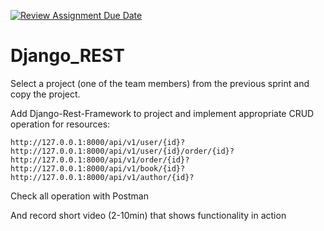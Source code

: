 [![Review Assignment Due Date](https://classroom.github.com/assets/deadline-readme-button-22041afd0340ce965d47ae6ef1cefeee28c7c493a6346c4f15d667ab976d596c.svg)](https://classroom.github.com/a/aQa0L7J8)
# Django_REST

Select a project (one of the team members) from the previous sprint and copy the project.

Add Django-Rest-Framework to project and implement appropriate CRUD operation for resources:

`http://127.0.0.1:8000/api/v1/user/{id}?`
`http://127.0.0.1:8000/api/v1/user/{id}/order/{id}?`
`http://127.0.0.1:8000/api/v1/order/{id}?`
`http://127.0.0.1:8000/api/v1/book/{id}?`
`http://127.0.0.1:8000/api/v1/author/{id}?`

Check all operation with Postman


And record short video (2-10min) that shows functionality in action